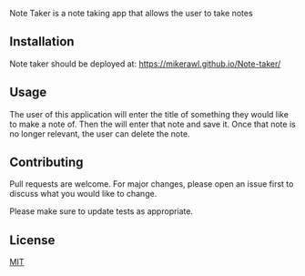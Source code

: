 Note Taker is a note taking app that allows the user to take notes
## Installation

Note taker should be deployed at: https://mikerawl.github.io/Note-taker/

## Usage

The user of this application will enter the title of something they would like to make a note of.  Then the will enter that note and save it.  Once that note is no longer relevant, the user can delete the note.

## Contributing
Pull requests are welcome. For major changes, please open an issue first to discuss what you would like to change.

Please make sure to update tests as appropriate.

## License
[MIT](https://choosealicense.com/licenses/mit/)